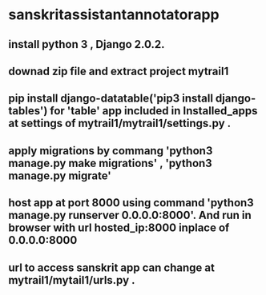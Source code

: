 # sanskritassistantannotatorapp

## install python 3 , Django 2.0.2.
## downad zip file and extract project mytrail1 
## pip install django-datatable('pip3 install django-tables') for 'table' app included in Installed_apps at settings of mytrail1/mytrail1/settings.py .
## apply migrations by commang 'python3 manage.py make migrations' , 'python3 manage.py migrate'
## host app at port 8000 using command 'python3 manage.py runserver 0.0.0.0:8000'. And run in browser with url  hosted_ip:8000 inplace of 0.0.0.0:8000
## url to access sanskrit app can change at mytrail1/mytail1/urls.py .

